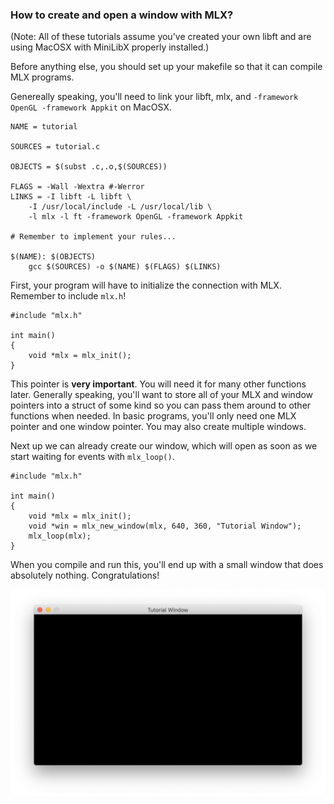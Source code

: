 ### How to create and open a window with MLX?
(Note: All of these tutorials assume you've created your own libft and are using MacOSX with MiniLibX properly installed.)

Before anything else, you should set up your makefile so that it can compile MLX programs.

Genereally speaking, you'll need to link your libft, mlx, and `-framework OpenGL -framework Appkit` on MacOSX.
```
NAME = tutorial

SOURCES = tutorial.c

OBJECTS = $(subst .c,.o,$(SOURCES))

FLAGS = -Wall -Wextra #-Werror
LINKS = -I libft -L libft \
    -I /usr/local/include -L /usr/local/lib \
    -l mlx -l ft -framework OpenGL -framework Appkit

# Remember to implement your rules...

$(NAME): $(OBJECTS)
    gcc $(SOURCES) -o $(NAME) $(FLAGS) $(LINKS)
```

First, your program will have to initialize the connection with MLX. Remember to include `mlx.h`!
```
#include "mlx.h"

int main()
{
    void *mlx = mlx_init();
}
```

This pointer is **very important**. You will need it for many other functions later. Generally speaking, you'll want to store all of your MLX and window pointers into a struct of some kind so you can pass them around to other functions when needed. In basic programs, you'll only need one MLX pointer and one window pointer. You may also create multiple windows.

Next up we can already create our window, which will open as soon as we start waiting for events with `mlx_loop()`.
```
#include "mlx.h"

int main()
{
    void *mlx = mlx_init();
    void *win = mlx_new_window(mlx, 640, 360, "Tutorial Window");
    mlx_loop(mlx);
}
```
When you compile and run this, you'll end up with a small window that does absolutely nothing. Congratulations!

![MLX tutorial window](images/tutorial-window.png)
